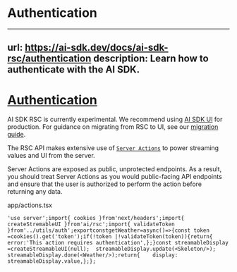 # Authentication


---
url: https://ai-sdk.dev/docs/ai-sdk-rsc/authentication
description: Learn how to authenticate with the AI SDK.
---


# [Authentication](#authentication)


AI SDK RSC is currently experimental. We recommend using [AI SDK UI](/docs/ai-sdk-ui/overview) for production. For guidance on migrating from RSC to UI, see our [migration guide](/docs/ai-sdk-rsc/migrating-to-ui).

The RSC API makes extensive use of [`Server Actions`](https://nextjs.org/docs/app/building-your-application/data-fetching/server-actions-and-mutations) to power streaming values and UI from the server.

Server Actions are exposed as public, unprotected endpoints. As a result, you should treat Server Actions as you would public-facing API endpoints and ensure that the user is authorized to perform the action before returning any data.

app/actions.tsx

```
'use server';import{ cookies }from'next/headers';import{ createStremableUI }from'ai/rsc';import{ validateToken }from'../utils/auth';exportconstgetWeather=async()=>{const token =cookies().get('token');if(!token |!validateToken(token)){return{      error:'This action requires authentication',};}const streamableDisplay =createStreamableUI(null);  streamableDisplay.update(<Skeleton/>);  streamableDisplay.done(<Weather/>);return{    display: streamableDisplay.value,};};
```
